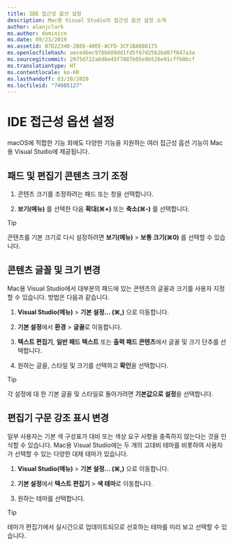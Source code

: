 ```yaml
---
title: IDE 접근성 옵션 설정
description: Mac용 Visual Studio의 접근성 옵션 설정 소개
author: alanjclark
ms.author: dominicn
ms.date: 09/23/2019
ms.assetid: 87D22340-2BE6-40EE-ACFD-3CF1BA886175
ms.openlocfilehash: aece4bec978b609dd1fd5f67d2562bd87f847a3a
ms.sourcegitcommit: 2975d722a6d6e45f7887b05e9b526e91cffb0bcf
ms.translationtype: HT
ms.contentlocale: ko-KR
ms.lasthandoff: 03/20/2020
ms.locfileid: "74985127"
---
```

# <a name="set-ide-accessibility-options"></a>IDE 접근성 옵션 설정

macOS에 적합한 기능 외에도 다양한 기능을 지원하는 여러 접근성 옵션 기능이 Mac용 Visual Studio에 제공됩니다.

## <a name="resize-pad-and-editor-content"></a>패드 및 편집기 콘텐츠 크기 조정

1. 콘텐츠 크기를 조정하려는 패드 또는 창을 선택합니다.

1. **보기(메뉴)** 를 선택한 다음 **확대(&#8984;+)** 또는 **축소(&#8984;-)** 를 선택합니다.

> [!TIP]
> 콘텐츠를 기본 크기로 다시 설정하려면 **보기(메뉴)**  > **보통 크기(&#8984;0)** 를 선택할 수 있습니다.

## <a name="change-the-content-font-and-size"></a>콘텐츠 글꼴 및 크기 변경

Mac용 Visual Studio에서 대부분의 패드에 있는 콘텐츠의 글꼴과 크기를 사용자 지정할 수 있습니다. 방법은 다음과 같습니다.

1. **Visual Studio(메뉴)**  > **기본 설정... (&#8984;,)** 으로 이동합니다.

1. **기본 설정**에서 **환경** > **글꼴**로 이동합니다.

1. **텍스트 편집기**, **일반 패드 텍스트** 또는 **출력 패드 콘텐츠**에서 글꼴 및 크기 단추를 선택합니다.

1. 원하는 글꼴, 스타일 및 크기를 선택하고 **확인**을 선택합니다.

> [!TIP]
> 각 설정에 대 한 기본 글꼴 및 스타일로 돌아가려면 **기본값으로 설정**을 선택합니다.

## <a name="change-the-editor-syntax-highlighting"></a>편집기 구문 강조 표시 변경

일부 사용자는 기본 색 구성표가 대비 또는 색상 요구 사항을 충족하지 않는다는 것을 인식할 수 있습니다. Mac용 Visual Studio에는 두 개의 고대비 테마를 비롯하여 사용자가 선택할 수 있는 다양한 대체 테마가 있습니다.

1. **Visual Studio(메뉴)**  > **기본 설정... (&#8984;,)** 으로 이동합니다.

1. **기본 설정**에서 **텍스트 편집기** > **색 테마**로 이동합니다.

1. 원하는 테마를 선택합니다.

> [!TIP]
> 테마가 편집기에서 실시간으로 업데이트되므로 선호하는 테마를 미리 보고 선택할 수 있습니다.